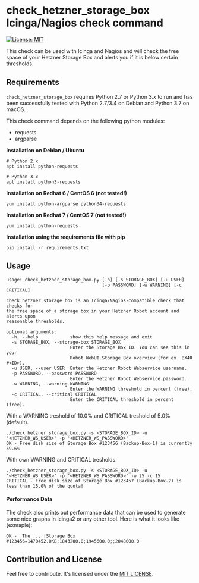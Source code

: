# check_hetzner_storage_box Icinga/Nagios check command

[![License: MIT](https://img.shields.io/badge/License-MIT-yellow.svg)](https://opensource.org/licenses/MIT)

This check can be used with Icinga and Nagios and will check the free space of your Hetzner Storage Box and alerts you if it is below certain thresholds.

## Requirements

`check_hetzner_storage_box` requires Python 2.7 or Python 3.x to run and has been successfully tested with Python 2.7/3.4 on Debian and Python 3.7 on macOS.

This check command depends on the following python modules:
 * requests
 * argparse

**Installation on Debian / Ubuntu**
```
# Python 2.x
apt install python-requests

# Python 3.x
apt install python3-requests
```

**Installation on Redhat 6 / CentOS 6 (not tested!)**
```
yum install python-argparse python34-requests
```

**Installation on Redhat 7 / CentOS 7 (not tested!)**
```
yum install python-requests
```

**Installation using the requirements file with pip**
```
pip install -r requirements.txt
```

## Usage

```
usage: check_hetzner_storage_box.py [-h] [-s STORAGE_BOX] [-u USER]
                                    [-p PASSWORD] [-w WARNING] [-c CRITICAL]

check_hetzner_storage_box is an Icinga/Nagios-compatible check that checks for
the free space of a storage box in your Hetzner Robot account and alerts upon
reasonable thresholds.

optional arguments:
  -h, --help            show this help message and exit
  -s STORAGE_BOX, --storage-box STORAGE_BOX
                        Enter the Storage Box ID. You can see this in your
                        Robot WebUI Storage Box overview (for ex. BX40 #<ID>).
  -u USER, --user USER  Enter the Hetzner Robot Webservice username.
  -p PASSWORD, --password PASSWORD
                        Enter the Hetzner Robot Webservice password.
  -w WARNING, --warning WARNING
                        Enter the WARNING threshold in percent (free).
  -c CRITICAL, --critical CRITICAL
                        Enter the CRITICAL threshold in percent (free).
```

With a WARNING treshold of 10.0% and CRITICAL treshold of 5.0% (default).
```
./check_hetzner_storage_box.py -s <STORAGE_BOX_ID> -u '<HETZNER_WS_USER>' -p '<HETZNER_WS_PASSWORD>'
OK - Free disk size of Storage Box #123456 (Backup-Box-1) is currently 59.6%
```

With own WARNING and CRITICAL tresholds.

```
./check_hetzner_storage_box.py -s <STORAGE_BOX_ID> -u '<HETZNER_WS_USER>' -p '<HETZNER_WS_PASSWORD>' -w 25 -c 15
CRITICAL - Free disk size of Storage Box #123457 (Backup-Box-2) is less than 15.0% of the quota!
```

#### Performance Data

The check also prints out performance data that can be used to generate some nice graphs in Icinga2 or any other tool. Here is what it looks like (exmaple):

```
OK -  The ... |Storage Box #123456=1470452.0KB;1843200.0;1945600.0;;2048000.0
```

## Contribution and License

Feel free to contribute. It's licensed under the [MIT LICENSE](LICENSE).
